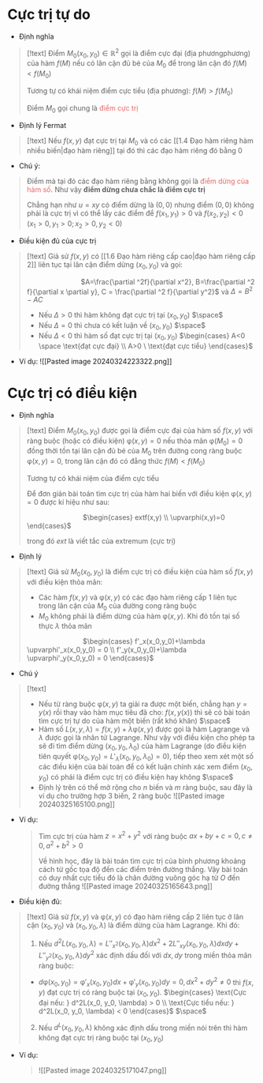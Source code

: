 
# Cực trị tự do

- Định nghĩa
>[!text]
>Điểm $M_0(x_0,y_0)\in \mathbb R^2$ gọi là điểm cực đại (địa phươngphương) của hàm $f(M)$ nếu có lân cận đủ bé của $M_0$ để trong lân cận đó $f(M) < f(M_0)$
>
>Tương tự có khái niệm điểm cực tiểu (địa phương): $f(M) > f(M_0)$
>
>Điểm $M_0$ gọi chung là <span style="color:#ec6565">điểm cực trị</span>

- Định lý Fermat
>[!text]
>Nếu $f(x,y)$ đạt cực trị tại $M_0$ và có các [[1.4 Đạo hàm riêng hàm nhiều biến|đạo hàm riêng]] tại đó thì các đạo hàm riêng đó bằng 0

- Chú ý:
>Điểm mà tại đó các đạo hàm riêng bằng không gọi là <span style="color:#ec6565">điểm dừng của hàm số</span>. Như vậy **điểm dừng chưa chắc là điểm cực trị**
>
>Chẳng hạn như $u=xy$ có điểm dừng là $(0,0)$ nhưng điểm $(0,0)$ không phải là cực trị vì có thể lấy các điểm để $f(x_1, y_1) >0$ và $f(x_2, y_2) <0$  ($x_1>0, y_1 >0; x_2>0, y_2<0$)

- Điều kiện đủ của cực trị
>[!text]
>Giả sử $f(x,y)$ có [[1.6 Đạo hàm riêng cấp cao|đạo hàm riêng cấp 2]] liên tục tại lân cận điểm dừng $(x_0, y_0)$ và gọi:
>
>$\hspace{3cm}$$A=\frac{\partial ^2f}{\partial x^2}, B=\frac{\partial ^2 f}{\partial x \partial y}, C = \frac{\partial ^2 f}{\partial y^2}$ và $\Delta=B^2-AC$
>
>+ Nếu $\Delta > 0$ thì hàm không đạt cực trị tại $(x_0,y_0)$
>$\space$
>+ Nếu $\Delta = 0$ thì chưa có kết luận về $(x_0,y_0)$
>$\space$
>+ Nếu $\Delta < 0$ thì hàm số đạt cực trị tại $(x_0,y_0)$ $\begin{cases} A<0 \space \text{đạt cực đại} \\ A>0 \ \text{đạt cực tiểu} \end{cases}$

- Ví dụ:
	![[Pasted image 20240324223322.png]]

# Cực trị có điều kiện

- Định nghĩa
>[!text]
>Điểm $M_0(x_0, y_0)$ được gọi là điểm cực đại của hàm số $f(x,y)$ với ràng buộc (hoặc có điều kiện) $\upvarphi(x,y)=0$ nếu thỏa mãn $\upvarphi(M_0)=0$ đồng thời tồn tại lân cận đủ bé của $M_0$ trên đường cong ràng buộc $\upvarphi(x,y)=0$, trong lân cận đó có đẳng thức $f(M)<f(M_0)$
>
>Tương tự có khái niệm của điểm cực tiểu
>
>Để đơn giản bài toán tìm cực trị của hàm hai biến với điều kiện $\upvarphi(x,y)=0$ được kí hiệu như sau:
>
>$\hspace{3cm}$ $\begin{cases} extf(x,y) \\ \upvarphi(x,y)=0 \end{cases}$
>
>trong đó $ext$ là viết tắc của extremum (cực trị)

- Định lý
>[!text]
>Giả sử $M_0(x_0, y_0)$ là điểm cực trị có điều kiện của hàm số $f(x,y)$ với điều kiện thỏa mãn:
>
>+ Các hàm $f(x,y)$ và $\upvarphi(x,y)$ có các đạo hàm riêng cấp 1 liên tục trong lân cận của $M_0$ của đường cong ràng buộc
>+ $M_0$ không phải là điểm dừng của hàm $\upvarphi(x,y)$. Khi đó tồn tại số thực $\lambda$ thỏa mãn
>
>$\hspace{3cm}$ $\begin{cases} f'_x(x_0,y_0)+\lambda \upvarphi'_x(x_0,y_0) = 0 \\ f'_y(x_0,y_0)+\lambda \upvarphi'_y(x_0,y_0) = 0 \end{cases}$

- Chú ý
>[!text]
>+ Nếu từ ràng buộc $\upvarphi(x,y)$ ta giải ra được một biến, chẳng hạn $y=y(x)$ rồi thay vào hàm mục tiêu đã cho: $f(x,y(x))$ thì sẽ có bài toán tìm cực trị tự do của hàm một biến (rất khó khăn)
>$\space$
>+ Hàm số $L(x,y,\lambda) = f(x,y)+\lambda\upvarphi(x,y)$ được gọi là hàm Lagrange và $\lambda$ được gọi là nhân tử Lagrange. Như vậy với điều kiện cho phép ta sẽ đi tìm điểm dừng $(x_0, y_0, \lambda_0)$ của hàm Lagrange (do điều kiện tiên quyết $\upvarphi(x_0,y_0) = L'_\lambda (x_0, y_0, \lambda_0) =0$), tiếp theo xem xét một số các điều kiện của bài toán để có kết luận chính xác xem điểm $(x_0, y_0)$ có phải là điểm cực trị có điều kiện hay không
>$\space$
>+ Định lý trên có thể mở rộng cho $n$ biến và $m$ ràng buộc, sau đây là ví dụ cho trường hợp 3 biến, 2 ràng buộc
>![[Pasted image 20240325165100.png]]

- Ví dụ:
	>	Tìm cực trị của hàm $z=x^2+y^2$ với ràng buộc $ax+by+c=0, c\neq 0, a^2+b^2>0$ 
	>	
	>	Về hình học, đây là bài toán tìm cực trị của bình phương khoảng cách từ gốc tọa độ đến các điểm trên đường thẳng. Vậy bài toán có duy nhất cực tiểu đó là chân đường vuông góc hạ từ $O$ đến đường thẳng
	>	![[Pasted image 20240325165643.png]]

- Điều kiện đủ:
>[!text]
>Giả sử $f(x,y)$ và $\upvarphi(x,y)$ có đạo hàm riêng cấp 2 liên tục ở lân cận $(x_0, y_0)$ và $(x_0, y_0, \lambda)$ là điểm dừng của hàm Lagrange. Khi đó:
>
>1. Nếu $d^2 L(x_0, y_0, \lambda) = L''_{x^2}(x_0, y_0, \lambda)dx^2 + 2L''_{xy}(x_0, y_0, \lambda)dxdy + L''_{y^2}(x_0, y_0, \lambda)dy^2$ xác định dấu đối với $dx, dy$ trong miền thỏa mãn ràng buộc: 
>	+ $d\upvarphi(x_0, y_0) = \upvarphi '_x(x_0, y_0)dx+\upvarphi'_y(x_0,y_0)dy=0, dx^2+dy^2\neq 0$ thì $f(x,y)$ đạt cực trị có ràng buộc tại $(x_0,y_0)$. $\begin{cases} \text{Cực đại nếu: } d^2L(x_0, y_0, \lambda) > 0 \\ \text{Cực tiểu nếu: } d^2L(x_0, y_0, \lambda) < 0 \end{cases}$
>$\space$
>2. Nếu $d^L(x_0, y_0, \lambda)$ không xác định dấu trong miền nói trên thì hàm không đạt cực trị ràng buộc tại $(x_0,y_0)$

- Ví dụ:
	>![[Pasted image 20240325171047.png]]




